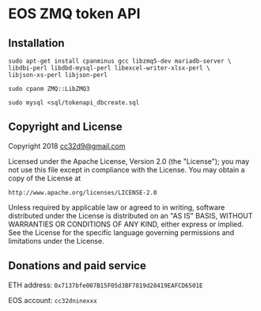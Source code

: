 # EOS ZMQ token API



## Installation

```
sudo apt-get install cpanminus gcc libzmq5-dev mariadb-server \
libdbi-perl libdbd-mysql-perl libexcel-writer-xlsx-perl \
libjson-xs-perl libjson-perl

sudo cpanm ZMQ::LibZMQ3

sudo mysql <sql/tokenapi_dbcreate.sql
```


## Copyright and License

Copyright 2018 cc32d9@gmail.com

Licensed under the Apache License, Version 2.0 (the "License");
you may not use this file except in compliance with the License.
You may obtain a copy of the License at

    http://www.apache.org/licenses/LICENSE-2.0

Unless required by applicable law or agreed to in writing, software
distributed under the License is distributed on an "AS IS" BASIS,
WITHOUT WARRANTIES OR CONDITIONS OF ANY KIND, either express or implied.
See the License for the specific language governing permissions and
limitations under the License.


## Donations and paid service

ETH address: `0x7137bfe007B15F05d3BF7819d28419EAFCD6501E`

EOS account: `cc32dninexxx`

